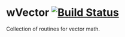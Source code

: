 
# wVector [![Build Status](https://travis-ci.org/Wandalen/wVector.svg?branch=master)](https://travis-ci.org/Wandalen/wVector)

Collection of routines for vector math.


